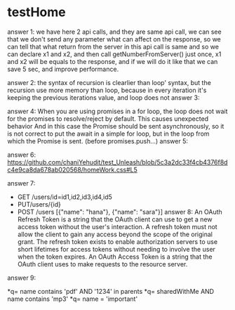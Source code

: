 ﻿# testHome

answer 1:
 we have here 2 api calls, and they are same api call, we can see that we don't send any parameter what can affect on the response, so we can tell that what return from the server in this api call is same and so we can declare x1 and x2, and then call getNumberFromServer() just once, x1 and x2 will be equals to the response, and if we will do it like that we can save 5 sec, and improve performance.

answer 2:
the syntax of recursion is clearlier than loop' syntax, but the recursion use more memory than loop, because in every iteration it's keeping the previous iterations value, and loop does not
answer 3:

answer 4:
When you are using promises in a for loop, the loop does not wait for the promises to resolve/reject by default.
This causes unexpected behavior
And in this case the Promise should be sent asynchronously, so it is not correct to put the await in a simple for loop, but in the loop from which the Promise is sent. (before promises.push...)
answer 5:

answer 6:
https://github.com/chaniYehudit/test_Unleash/blob/5c3a2dc33f4cb4376f8dc4e9ca8da678ab020568/homeWork.css#L5

answer 7:
* GET /users/id=id1,id2,id3,id4,id5
* PUT/users/{id}
* POST /users [{"name": "hana"}, {"name": "sara"}]
answer 8: 
An OAuth Refresh Token is a string that the OAuth client can use to get a new access token without the user's interaction. A refresh token must not allow the client to gain any access beyond the scope of the original grant. The refresh token exists to enable authorization servers to use short lifetimes for access tokens without needing to involve the user when the token expires. An OAuth Access Token is a string that the OAuth client uses to make requests to the resource server.

answer 9:

*q= name contains 'pdf' AND '1234' in parents
*q= sharedWithMe AND name contains 'mp3'
*q= name = 'important'

